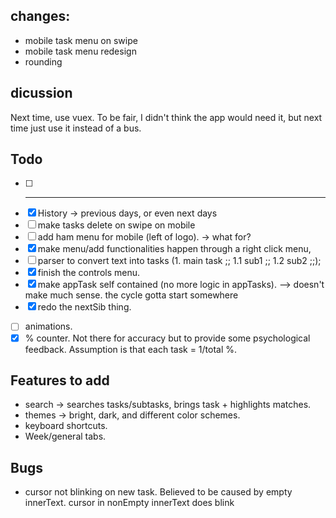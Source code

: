 ## changes:
- mobile task menu on swipe
- mobile task menu redesign
- rounding

## dicussion
<!-- - should "failed" state be done away with? Make the "failed" state apply to tasks that are not "done" by the end of the day? -->
Next time, use vuex. To be fair, I didn't think the app would need it, but next time just use it instead of a bus. 

## Todo 
- [ ] ---
- [x] History -> previous days, or even next days
- [ ] make tasks delete on swipe on mobile
- [ ] add ham menu for mobile (left of logo). -> what for?
- [x] make menu/add functionalities happen through a right click menu,
- [ ] parser to convert text into tasks (1. main task ;; 1.1 sub1 ;; 1.2 sub2 ;;);
- [x] finish the controls menu.
- [x] make appTask self contained (no more logic in appTasks). --> doesn't make much sense. the cycle gotta start somewhere
- [x] redo the nextSib thing.
<!-- - [ ] expirement with v-once on controls for performance. -->
- [ ] animations.
- [x] % counter. Not there for accuracy but to provide some psychological feedback. Assumption is that each task = 1/total %.

## Features to add
- search -> searches tasks/subtasks, brings task + highlights matches.
- themes -> bright, dark, and different color schemes.
- keyboard shortcuts.
- Week/general tabs.

## Bugs
- cursor not blinking on new task. Believed to be caused by empty innerText. cursor in nonEmpty innerText does blink
<!-- - cursor one letter behind when editing -->
